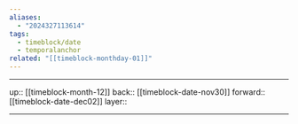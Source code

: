 ```yaml
---
aliases:
  - "2024327113614"
tags:
  - timeblock/date
  - temporalanchor
related: "[[timeblock-monthday-01]]"
---
```




***

up:: [[timeblock-month-12]]
back:: [[timeblock-date-nov30]]
forward:: [[timeblock-date-dec02]]
layer:: 

***

